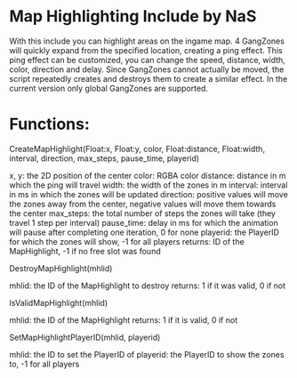 # Map Highlighting Include by NaS

  With this include you can highlight areas on the ingame map.
  4 GangZones will quickly expand from the specified location, creating a ping effect.
  This ping effect can be customized, you can change the speed, distance, width, color, direction and delay.
  Since GangZones cannot actually be moved, the script repeatedly creates and destroys them to create a similar effect.
  In the current version only global GangZones are supported.

# Functions:

  CreateMapHighlight(Float:x, Float:y, color, Float:distance, Float:width, interval, direction, max_steps, pause_time, playerid)

  x, y: 		the 2D position of the center
  color: 		RGBA color
  distance:		distance in m which the ping will travel
  width: 		the width of the zones in m
  interval: 	interval in ms in which the zones will be updated
  direction: 	positive values will move the zones away from the center, negative values will move them towards the center
  max_steps:	the total number of steps the zones will take (they travel 1 step per interval)
  pause_time: 	delay in ms for which the animation will pause after completing one iteration, 0 for none
  playerid: 	the PlayerID for which the zones will show, -1 for all players
  returns: 		ID of the MapHighlight, -1 if no free slot was found

  DestroyMapHighlight(mhlid)

  mhlid: 		the ID of the MapHighlight to destroy
  returns: 		1 if it was valid, 0 if not

  IsValidMapHighlight(mhlid)

  mhlid: 		the ID of the MapHighlight
  returns: 		1 if it is valid, 0 if not

  SetMapHighlightPlayerID(mhlid, playerid)

  mhlid:		the ID to set the PlayerID of
  playerid:		the PlayerID to show the zones to, -1 for all players

